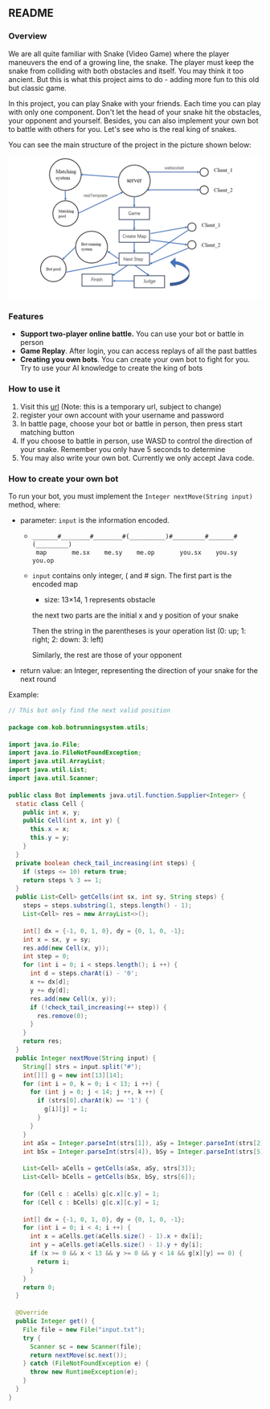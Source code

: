 ## README

### Overview

We are all quite familiar with Snake (Video Game) where the player maneuvers the end of a growing line, the snake. The player must keep the snake from colliding with both obstacles and itself. You may think it too ancient. But this is what this project aims to do - adding more fun to this old but classic game.

In this project, you can play Snake with your friends. Each time you can play with only one component. Don't let the head of your snake hit the obstacles, your opponent and yourself. Besides, you can also implement your own bot to battle with others for you. Let's see who is the real king of snakes.

You can see the main structure of the project in the picture shown below:

![Main Structure](./structure.jpg)

### Features

+ **Support two-player online battle.** You can use your bot or battle in person
+ **Game Replay**. After login, you can access replays of all the past battles
+ **Creating you own bots**. You can create your own bot to fight for you. Try to use your AI knowledge to create the king of bots

### How to use it

1. Visit this [url]([app2079.acapp.acwing.com.cn/](https://app2079.acapp.acwing.com.cn/)) (Note: this is a temporary url, subject to change)
2. register your own account with your username and password
3. In battle page, choose your bot or battle in person, then press start matching button
4. If you choose to battle in person, use WASD to control the direction of your snake. Remember you only have 5 seconds to determine
5. You may also write your own bot. Currently we only accept Java code.

### How to create your own bot

To run your bot, you must implement the `Integer nextMove(String input)` method, where:

+ parameter: `input` is the information encoded.

  + ```
    _______#________#________#(__________)#_________#_______#(_________)
     map       me.sx    me.sy    me.op       you.sx    you.sy   you.op
    ```

  + `input` contains only integer, ( and # sign. The first part is the encoded map

    + size: 13$\times$14, 1 represents obstacle

    the next two parts are the initial x and y position of your snake

    Then the string in the parentheses is your operation list (0: up; 1: right; 2: down: 3: left)

    Similarly, the rest are those of your opponent

+ return value: an Integer, representing the direction of your snake for the next round

Example:

```java
// This bot only find the next valid position

package com.kob.botrunningsystem.utils;

import java.io.File;
import java.io.FileNotFoundException;
import java.util.ArrayList;
import java.util.List;
import java.util.Scanner;

public class Bot implements java.util.function.Supplier<Integer> {
  static class Cell {
    public int x, y;
    public Cell(int x, int y) {
      this.x = x;
      this.y = y;
    }
  }
  private boolean check_tail_increasing(int steps) {
    if (steps <= 10) return true;
    return steps % 3 == 1;
  }
  public List<Cell> getCells(int sx, int sy, String steps) {
    steps = steps.substring(1, steps.length() - 1);
    List<Cell> res = new ArrayList<>();

    int[] dx = {-1, 0, 1, 0}, dy = {0, 1, 0, -1};
    int x = sx, y = sy;
    res.add(new Cell(x, y));
    int step = 0;
    for (int i = 0; i < steps.length(); i ++) {
      int d = steps.charAt(i) - '0';
      x += dx[d];
      y += dy[d];
      res.add(new Cell(x, y));
      if (!check_tail_increasing(++ step)) {
        res.remove(0);
      }
    }
    return res;
  }
  public Integer nextMove(String input) {
    String[] strs = input.split("#");
    int[][] g = new int[13][14];
    for (int i = 0, k = 0; i < 13; i ++) {
      for (int j = 0; j < 14; j ++, k ++) {
        if (strs[0].charAt(k) == '1') {
          g[i][j] = 1;
        }
      }
    }
    int aSx = Integer.parseInt(strs[1]), aSy = Integer.parseInt(strs[2]);
    int bSx = Integer.parseInt(strs[4]), bSy = Integer.parseInt(strs[5]);

    List<Cell> aCells = getCells(aSx, aSy, strs[3]);
    List<Cell> bCells = getCells(bSx, bSy, strs[6]);

    for (Cell c : aCells) g[c.x][c.y] = 1;
    for (Cell c : bCells) g[c.x][c.y] = 1;

    int[] dx = {-1, 0, 1, 0}, dy = {0, 1, 0, -1};
    for (int i = 0; i < 4; i ++) {
      int x = aCells.get(aCells.size() - 1).x + dx[i];
      int y = aCells.get(aCells.size() - 1).y + dy[i];
      if (x >= 0 && x < 13 && y >= 0 && y < 14 && g[x][y] == 0) {
        return i;
      }
    }
    return 0;
  }

  @Override
  public Integer get() {
    File file = new File("input.txt");
    try {
      Scanner sc = new Scanner(file);
      return nextMove(sc.next());
    } catch (FileNotFoundException e) {
      throw new RuntimeException(e);
    }
  }
}

```

